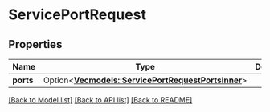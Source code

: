 # ServicePortRequest

## Properties

Name | Type | Description | Notes
------------ | ------------- | ------------- | -------------
**ports** | Option<[**Vec<models::ServicePortRequestPortsInner>**](ServicePortRequest_ports_inner.md)> |  | [optional]

[[Back to Model list]](../README.md#documentation-for-models) [[Back to API list]](../README.md#documentation-for-api-endpoints) [[Back to README]](../README.md)


